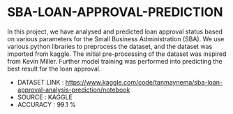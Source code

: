 # SBA-LOAN-APPROVAL-PREDICTION
In this project, we have analysed and predicted loan approval status based on various parameters for the Small Business Administration (SBA). We use various python libraries to preprocess the dataset, and the dataset was imported from kaggle. The initial pre-processing of the dataset was inspired from Kevin Miller. Further model training was performed into predicting the best result for the loan approval.
- DATASET LINK : https://www.kaggle.com/code/tanmaynema/sba-loan-approval-analysis-prediction/notebook
- SOURCE : KAGGLE
- ACCURACY : 99.1 %
